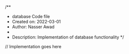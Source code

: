 /**
 * database Code file
 * Created on: 2022-03-01
 * Author: Nasser Awad
 *
 * Description: Implementation of database functionality
 */
 
// Implementation goes here

